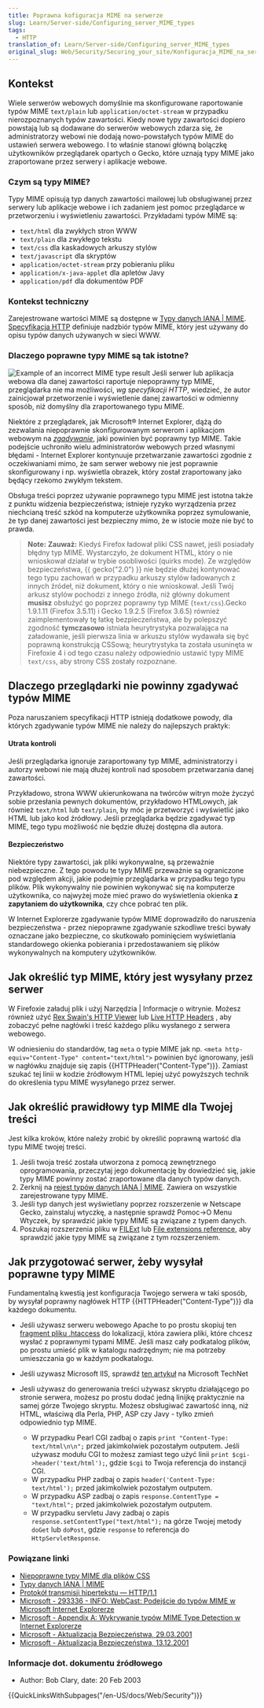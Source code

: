 ```yaml
---
title: Poprawna kofiguracja MIME na serwerze
slug: Learn/Server-side/Configuring_server_MIME_types
tags:
  - HTTP
translation_of: Learn/Server-side/Configuring_server_MIME_types
original_slug: Web/Security/Securing_your_site/Konfiguracja_MIME_na_serwerze
---
```

## Kontekst

Wiele serwerów webowych domyślnie ma skonfigurowane raportowanie typów MIME `text/plain` lub `application/octet-stream` w przypadku nierozpoznanych typów zawartości. Kiedy nowe typy zawartości dopiero powstają lub są dodawane do serwerów webowych zdarza się, że administratorzy webowi nie dodają nowo-powstałych typów MIME do ustawień serwera webowego. I to właśnie stanowi główną bolączkę użytkowników przeglądarek opartych o Gecko, które uznają typy MIME jako zraportowane przez serwery i aplikacje webowe.

### Czym są typy MIME?

Typy MIME opisują typ danych zawartości mailowej lub obsługiwanej przez serwery lub aplikacje webowe i ich zadaniem jest pomoc przeglądarce w przetworzeniu i wyświetleniu zawartości. Przykładami typów MIME są:

- `text/html` dla zwykłych stron WWW
- `text/plain` dla zwykłego tekstu
- `text/css` dla kaskadowych arkuszy stylów
- `text/javascript` dla skryptów
- `application/octet-stream` przy pobieraniu pliku
- `application/x-java-applet` dla apletów Javy
- `application/pdf` dla dokumentów PDF

### Kontekst techniczny

Zarejestrowane wartości MIME są dostępne w [Typy danych IANA | MIME](http://www.iana.org/assignments/media-types/index.html). [Specyfikacja HTTP](http://www.w3.org/Protocols/HTTP/1.1/spec.html) definiuje nadzbiór typów MIME, który jest używany do opisu typów danych używanych w sieci WWW.

### Dlaczego poprawne typy MIME są tak istotne?

![Example of an incorrect MIME type result](/@api/deki/files/729/=Incorrect-mime-screen.jpg) Jeśli serwer lub aplikacja webowa dla danej zawartości raportuje niepoprawny typ MIME, przeglądarka nie ma możliwości, _wg specyfikacji HTTP_, wiedzieć, że autor zainicjował przetworzenie i wyświetlenie danej zawartości w odmienny sposób, niż domyślny dla zraportowanego typu MIME.

Niektóre z przeglądarek, jak Microsoft® Internet Explorer, dążą do zezwalania niepoprawnie skonfigurowanym serwerom i aplikacjom webowym na _[zgadywanie](http://support.microsoft.com/default.aspx?sd=msdn&scid=kb;en-us;293336)_, jaki powinien być poprawny typ MIME. Takie podejście uchroniło wielu administratorów webowych przed własnymi błędami - Internet Explorer kontynuuje przetwarzanie zawartości zgodnie z oczekiwaniami mimo, że sam serwer webowy nie jest poprawnie skonfigurowany i np. wyświetla obrazek, który został zraportowany jako będący rzekomo zwykłym tekstem.

Obsługa treści poprzez używanie poprawnego typu MIME jest istotna także z punktu widzenia bezpieczeństwa; istnieje ryzyko wyrządzenia przez niechcianą treść szkód na komputerze użytkownika poprzez symulowanie, że typ danej zawartości jest bezpieczny mimo, że w istocie może nie być to prawda.

> **Note:** **Zauważ:** Kiedyś Firefox ładował pliki CSS nawet, jeśli posiadały błędny typ MIME. Wystarczyło, że dokument HTML, który o nie wnioskował działał w trybie osobliwości (quirks mode). Ze względów bezpieczeństwa, {{ gecko("2.0") }} nie będzie dłużej kontynować tego typu zachowań w przypadku arkuszy stylów ładowanych z innych źródeł, niż dokument, który o nie wnioskował. Jeśli Twój arkusz stylów pochodzi z innego źródła, niż główny dokument **musisz** obsłużyć go poprzez poprawny typ MIME (`text/css`).Gecko 1.9.1.11 (Firefox 3.5.11) i Gecko 1.9.2.5 (Firefox 3.6.5) również zaimplementowały tę łatkę bezpieczeństwa, ale by polepszyć zgodność **tymczasowo** istniała heurytrystyka pozwalająca na załadowanie, jeśli pierwsza linia w arkuszu stylów wydawała się być poprawną konstrukcją CSSową; heurytrystyka ta została usuninęta w Firefoxie 4 i od tego czasu należy odpowiednio ustawić typy MIME `text/css`, aby strony CSS zostały rozpoznane.

## Dlaczego przeglądarki nie powinny zgadywać typów MIME

Poza naruszaniem specyfikacji HTTP istnieją dodatkowe powody, dla których zgadywanie typów MIME nie należy do najlepszych praktyk:

#### Utrata kontroli

Jeśli przeglądarka ignoruje zaraportowany typ MIME, administratorzy i autorzy webowi nie mają dłużej kontroli nad sposobem przetwarzania danej zawartości.

Przykładowo, strona WWW ukierunkowana na twórców witryn może życzyć sobie przesłania pewnych dokumentów, przykładowo HTMLowych, jak również `text/html` lub `text/plain`, by móc je przetworzyć i wyświetlić jako HTML lub jako kod źródłowy. Jeśli przeglądarka będzie zgadywać typ MIME, tego typu możliwość nie będzie dłużej dostępna dla autora.

#### Bezpieczeństwo

Niektóre typy zawartości, jak pliki wykonywalne, są przeważnie niebezpieczne. Z tego powodu te typy MIME przeważnie są ograniczone pod względem akcji, jakie podejmie przeglądarka w przypadku tego typu plików. Plik wykonywalny nie powinien wykonywać się na komputerze użytkownika, co najwyżej może mieć prawo do wyświetlenia okienka **z zapytaniem do użytkownika**, czy chce pobrać ten plik.

W Internet Explorerze zgadywanie typów MIME doprowadziło do naruszenia bezpieczeństwa - przez niepoprawne zgadywanie szkodliwe treści bywały oznaczane jako bezpieczne, co skutkowało pominięciem wyświetlania standardowego okienka pobierania i przedostawaniem się plików wykonywalnych na komputery użytkowników.

## Jak określić typ MIME, który jest wysyłany przez serwer

W Firefoxie załaduj plik i użyj Narzędzia | Informacje o witrynie. Możesz również użyć [Rex Swain's HTTP Viewer](http://www.rexswain.com/httpview.html) lub [Live HTTP Headers](http://livehttpheaders.mozdev.org/) , aby zobaczyć pełne nagłówki i treść każdego pliku wysłanego z serwera webowego.

W odniesieniu do standardów, tag `meta` o typie MIME jak np. `<meta http-equiv="Content-Type" content="text/html">` powinien być ignorowany, jeśli w nagłówku znajduje się zapis {{HTTPHeader("Content-Type")}}. Zamiast szukać tej linii w kodzie źródłowym HTML lepiej użyć powyższych technik do określenia typu MIME wysyłanego przez serwer.

## Jak określić prawidłowy typ MIME dla Twojej treści

Jest kilka kroków, które należy zrobić by określić poprawną wartość dla typu MIME twojej treści.

1.  Jeśli twoja treść została utworzona z pomocą zewnętrznego oprogramowania, przeczytaj jego dokumentację by dowiedzieć się, jakie typy MIME powinny zostać zraportowane dla danych typów danych.
2.  Zerknij na [rejest typów danych IANA | MIME](http://www.iana.org/assignments/media-types/index.html). Zawiera on wszystkie zarejestrowane typy MIME.
3.  Jeśli typ danych jest wyświetlany poprzez rozszerzenie w Netscape Gecko, zainstaluj wtyczkę, a następnie sprawdź Pomoc->O Menu Wtyczek, by sprawdzić jakie typy MIME są związane z typem danych.
4.  Poszukaj rozszerzenia pliku w [FILExt](http://filext.com/) lub [File extensions reference](http://www.file-extensions.org/), aby sprawdzić jakie typy MIME są związane z tym rozszerzeniem.

## Jak przygotować serwer, żeby wysyłał poprawne typy MIME

Fundamentalną kwestią jest konfiguracja Twojego serwera w taki sposób, by wysyłał poprawny nagłówek HTTP {{HTTPHeader("Content-Type")}} dla każdego dokumentu.

- Jeśli używasz serweru webowego Apache to po prostu skopiuj ten [fragment pliku .htaccess](/en/Sample_.htaccess_file "en/Sample_.htaccess_file") do lokalizacji, która zawiera pliki, które chcesz wysłać z poprawnymi typami MIME. Jeśli masz cały podkatalog plików, po prostu umieść plik w katalogu nadrzędnym; nie ma potrzeby umieszczania go w każdym podkatalogu.
- Jeśli uzywasz Microsoft IIS, sprawdź [ten artykuł](http://technet2.microsoft.com/windowsserver/en/library/ec84d61e-3e24-4de0-b35a-d41eb662fefb1033.mspx) na Microsoft TechNet
- Jesli używasz do generowania treści używasz skryptu działającego po stronie serwera, możesz po prostu dodać jedną linijkę praktycznie na samej górze Twojego skryptu. Możesz obsługiwać zawartość inną, niż HTML, właściwą dla Perla, PHP, ASP czy Javy - tylko zmień odpowiednio typ MIME.

  - W przypadku Pearl CGI zadbaj o zapis `print "Content-Type: text/html\n\n";` przed jakimkolwiek pozostałym outputem. Jeśli używasz modułu CGI to możesz zamiast tego użyć linii `print $cgi->header('text/html');`, gdzie `$cgi` to Twoja referencja do instancji CGI.
  - W przypadku PHP zadbaj o zapis `header('Content-Type: text/html');` przed jakimkolwiek pozostałym outputem.
  - W przypadku ASP zadbaj o zapis `response.ContentType = "text/html";` przed jakimkolwiek pozostałym outputem.
  - W przypadku servletu Javy zadbaj o zapis `response.setContentType("text/html");` na górze Twojej metody `doGet` lub `doPost`, gdzie `response` to referencja do `HttpServletResponse`.

### Powiązane linki

- [Niepoprawne typy MIME dla plików CSS](/en/Incorrect_MIME_Type_for_CSS_Files "en/Incorrect_MIME_Type_for_CSS_Files")
- [Typy danych IANA | MIME](http://www.iana.org/assignments/media-types/index.html)
- [Protokół transmisji hipertekstu — HTTP/1.1](http://www.w3.org/Protocols/HTTP/1.1/spec.html)
- [Microsoft - 293336 - INFO: WebCast: Podejście do typów MIME w Microsoft Internet Explorerze](http://support.microsoft.com/default.aspx?sd=msdn&scid=kb;en-us;293336)
- [Microsoft - Appendix A: Wykrywanie typów MIME Type Detection w Internet Explorerze](http://msdn.microsoft.com/workshop/networking/moniker/overview/appendix_a.asp)
- [Microsoft - Aktualizacja Bezpieczeństwa, 29.03.2001](http://www.microsoft.com/windows/ie/downloads/critical/q290108/)
- [Microsoft - Aktualizacja Bezpieczeństwa, 13.12.2001](http://www.microsoft.com/windows/ie/downloads/critical/Q313675/)

### Informacje dot. dokumentu źródłowego

- Author: Bob Clary, date: 20 Feb 2003

{{QuickLinksWithSubpages("/en-US/docs/Web/Security")}}
